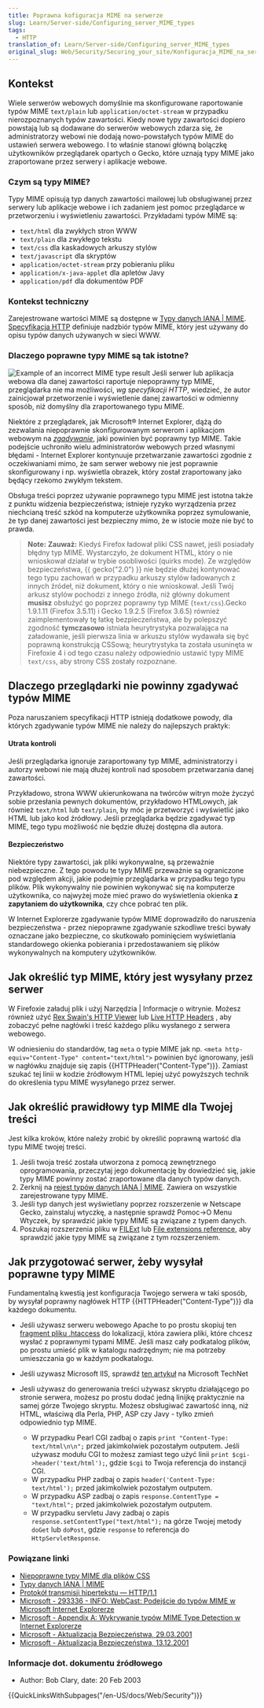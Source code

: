 ```yaml
---
title: Poprawna kofiguracja MIME na serwerze
slug: Learn/Server-side/Configuring_server_MIME_types
tags:
  - HTTP
translation_of: Learn/Server-side/Configuring_server_MIME_types
original_slug: Web/Security/Securing_your_site/Konfiguracja_MIME_na_serwerze
---
```

## Kontekst

Wiele serwerów webowych domyślnie ma skonfigurowane raportowanie typów MIME `text/plain` lub `application/octet-stream` w przypadku nierozpoznanych typów zawartości. Kiedy nowe typy zawartości dopiero powstają lub są dodawane do serwerów webowych zdarza się, że administratorzy webowi nie dodają nowo-powstałych typów MIME do ustawień serwera webowego. I to właśnie stanowi główną bolączkę użytkowników przeglądarek opartych o Gecko, które uznają typy MIME jako zraportowane przez serwery i aplikacje webowe.

### Czym są typy MIME?

Typy MIME opisują typ danych zawartości mailowej lub obsługiwanej przez serwery lub aplikacje webowe i ich zadaniem jest pomoc przeglądarce w przetworzeniu i wyświetleniu zawartości. Przykładami typów MIME są:

- `text/html` dla zwykłych stron WWW
- `text/plain` dla zwykłego tekstu
- `text/css` dla kaskadowych arkuszy stylów
- `text/javascript` dla skryptów
- `application/octet-stream` przy pobieraniu pliku
- `application/x-java-applet` dla apletów Javy
- `application/pdf` dla dokumentów PDF

### Kontekst techniczny

Zarejestrowane wartości MIME są dostępne w [Typy danych IANA | MIME](http://www.iana.org/assignments/media-types/index.html). [Specyfikacja HTTP](http://www.w3.org/Protocols/HTTP/1.1/spec.html) definiuje nadzbiór typów MIME, który jest używany do opisu typów danych używanych w sieci WWW.

### Dlaczego poprawne typy MIME są tak istotne?

![Example of an incorrect MIME type result](/@api/deki/files/729/=Incorrect-mime-screen.jpg) Jeśli serwer lub aplikacja webowa dla danej zawartości raportuje niepoprawny typ MIME, przeglądarka nie ma możliwości, _wg specyfikacji HTTP_, wiedzieć, że autor zainicjował przetworzenie i wyświetlenie danej zawartości w odmienny sposób, niż domyślny dla zraportowanego typu MIME.

Niektóre z przeglądarek, jak Microsoft® Internet Explorer, dążą do zezwalania niepoprawnie skonfigurowanym serwerom i aplikacjom webowym na _[zgadywanie](http://support.microsoft.com/default.aspx?sd=msdn&scid=kb;en-us;293336)_, jaki powinien być poprawny typ MIME. Takie podejście uchroniło wielu administratorów webowych przed własnymi błędami - Internet Explorer kontynuuje przetwarzanie zawartości zgodnie z oczekiwaniami mimo, że sam serwer webowy nie jest poprawnie skonfigurowany i np. wyświetla obrazek, który został zraportowany jako będący rzekomo zwykłym tekstem.

Obsługa treści poprzez używanie poprawnego typu MIME jest istotna także z punktu widzenia bezpieczeństwa; istnieje ryzyko wyrządzenia przez niechcianą treść szkód na komputerze użytkownika poprzez symulowanie, że typ danej zawartości jest bezpieczny mimo, że w istocie może nie być to prawda.

> **Note:** **Zauważ:** Kiedyś Firefox ładował pliki CSS nawet, jeśli posiadały błędny typ MIME. Wystarczyło, że dokument HTML, który o nie wnioskował działał w trybie osobliwości (quirks mode). Ze względów bezpieczeństwa, {{ gecko("2.0") }} nie będzie dłużej kontynować tego typu zachowań w przypadku arkuszy stylów ładowanych z innych źródeł, niż dokument, który o nie wnioskował. Jeśli Twój arkusz stylów pochodzi z innego źródła, niż główny dokument **musisz** obsłużyć go poprzez poprawny typ MIME (`text/css`).Gecko 1.9.1.11 (Firefox 3.5.11) i Gecko 1.9.2.5 (Firefox 3.6.5) również zaimplementowały tę łatkę bezpieczeństwa, ale by polepszyć zgodność **tymczasowo** istniała heurytrystyka pozwalająca na załadowanie, jeśli pierwsza linia w arkuszu stylów wydawała się być poprawną konstrukcją CSSową; heurytrystyka ta została usuninęta w Firefoxie 4 i od tego czasu należy odpowiednio ustawić typy MIME `text/css`, aby strony CSS zostały rozpoznane.

## Dlaczego przeglądarki nie powinny zgadywać typów MIME

Poza naruszaniem specyfikacji HTTP istnieją dodatkowe powody, dla których zgadywanie typów MIME nie należy do najlepszych praktyk:

#### Utrata kontroli

Jeśli przeglądarka ignoruje zaraportowany typ MIME, administratorzy i autorzy webowi nie mają dłużej kontroli nad sposobem przetwarzania danej zawartości.

Przykładowo, strona WWW ukierunkowana na twórców witryn może życzyć sobie przesłania pewnych dokumentów, przykładowo HTMLowych, jak również `text/html` lub `text/plain`, by móc je przetworzyć i wyświetlić jako HTML lub jako kod źródłowy. Jeśli przeglądarka będzie zgadywać typ MIME, tego typu możliwość nie będzie dłużej dostępna dla autora.

#### Bezpieczeństwo

Niektóre typy zawartości, jak pliki wykonywalne, są przeważnie niebezpieczne. Z tego powodu te typy MIME przeważnie są ograniczone pod względem akcji, jakie podejmie przeglądarka w przypadku tego typu plików. Plik wykonywalny nie powinien wykonywać się na komputerze użytkownika, co najwyżej może mieć prawo do wyświetlenia okienka **z zapytaniem do użytkownika**, czy chce pobrać ten plik.

W Internet Explorerze zgadywanie typów MIME doprowadziło do naruszenia bezpieczeństwa - przez niepoprawne zgadywanie szkodliwe treści bywały oznaczane jako bezpieczne, co skutkowało pominięciem wyświetlania standardowego okienka pobierania i przedostawaniem się plików wykonywalnych na komputery użytkowników.

## Jak określić typ MIME, który jest wysyłany przez serwer

W Firefoxie załaduj plik i użyj Narzędzia | Informacje o witrynie. Możesz również użyć [Rex Swain's HTTP Viewer](http://www.rexswain.com/httpview.html) lub [Live HTTP Headers](http://livehttpheaders.mozdev.org/) , aby zobaczyć pełne nagłówki i treść każdego pliku wysłanego z serwera webowego.

W odniesieniu do standardów, tag `meta` o typie MIME jak np. `<meta http-equiv="Content-Type" content="text/html">` powinien być ignorowany, jeśli w nagłówku znajduje się zapis {{HTTPHeader("Content-Type")}}. Zamiast szukać tej linii w kodzie źródłowym HTML lepiej użyć powyższych technik do określenia typu MIME wysyłanego przez serwer.

## Jak określić prawidłowy typ MIME dla Twojej treści

Jest kilka kroków, które należy zrobić by określić poprawną wartość dla typu MIME twojej treści.

1.  Jeśli twoja treść została utworzona z pomocą zewnętrznego oprogramowania, przeczytaj jego dokumentację by dowiedzieć się, jakie typy MIME powinny zostać zraportowane dla danych typów danych.
2.  Zerknij na [rejest typów danych IANA | MIME](http://www.iana.org/assignments/media-types/index.html). Zawiera on wszystkie zarejestrowane typy MIME.
3.  Jeśli typ danych jest wyświetlany poprzez rozszerzenie w Netscape Gecko, zainstaluj wtyczkę, a następnie sprawdź Pomoc->O Menu Wtyczek, by sprawdzić jakie typy MIME są związane z typem danych.
4.  Poszukaj rozszerzenia pliku w [FILExt](http://filext.com/) lub [File extensions reference](http://www.file-extensions.org/), aby sprawdzić jakie typy MIME są związane z tym rozszerzeniem.

## Jak przygotować serwer, żeby wysyłał poprawne typy MIME

Fundamentalną kwestią jest konfiguracja Twojego serwera w taki sposób, by wysyłał poprawny nagłówek HTTP {{HTTPHeader("Content-Type")}} dla każdego dokumentu.

- Jeśli używasz serweru webowego Apache to po prostu skopiuj ten [fragment pliku .htaccess](/en/Sample_.htaccess_file "en/Sample_.htaccess_file") do lokalizacji, która zawiera pliki, które chcesz wysłać z poprawnymi typami MIME. Jeśli masz cały podkatalog plików, po prostu umieść plik w katalogu nadrzędnym; nie ma potrzeby umieszczania go w każdym podkatalogu.
- Jeśli uzywasz Microsoft IIS, sprawdź [ten artykuł](http://technet2.microsoft.com/windowsserver/en/library/ec84d61e-3e24-4de0-b35a-d41eb662fefb1033.mspx) na Microsoft TechNet
- Jesli używasz do generowania treści używasz skryptu działającego po stronie serwera, możesz po prostu dodać jedną linijkę praktycznie na samej górze Twojego skryptu. Możesz obsługiwać zawartość inną, niż HTML, właściwą dla Perla, PHP, ASP czy Javy - tylko zmień odpowiednio typ MIME.

  - W przypadku Pearl CGI zadbaj o zapis `print "Content-Type: text/html\n\n";` przed jakimkolwiek pozostałym outputem. Jeśli używasz modułu CGI to możesz zamiast tego użyć linii `print $cgi->header('text/html');`, gdzie `$cgi` to Twoja referencja do instancji CGI.
  - W przypadku PHP zadbaj o zapis `header('Content-Type: text/html');` przed jakimkolwiek pozostałym outputem.
  - W przypadku ASP zadbaj o zapis `response.ContentType = "text/html";` przed jakimkolwiek pozostałym outputem.
  - W przypadku servletu Javy zadbaj o zapis `response.setContentType("text/html");` na górze Twojej metody `doGet` lub `doPost`, gdzie `response` to referencja do `HttpServletResponse`.

### Powiązane linki

- [Niepoprawne typy MIME dla plików CSS](/en/Incorrect_MIME_Type_for_CSS_Files "en/Incorrect_MIME_Type_for_CSS_Files")
- [Typy danych IANA | MIME](http://www.iana.org/assignments/media-types/index.html)
- [Protokół transmisji hipertekstu — HTTP/1.1](http://www.w3.org/Protocols/HTTP/1.1/spec.html)
- [Microsoft - 293336 - INFO: WebCast: Podejście do typów MIME w Microsoft Internet Explorerze](http://support.microsoft.com/default.aspx?sd=msdn&scid=kb;en-us;293336)
- [Microsoft - Appendix A: Wykrywanie typów MIME Type Detection w Internet Explorerze](http://msdn.microsoft.com/workshop/networking/moniker/overview/appendix_a.asp)
- [Microsoft - Aktualizacja Bezpieczeństwa, 29.03.2001](http://www.microsoft.com/windows/ie/downloads/critical/q290108/)
- [Microsoft - Aktualizacja Bezpieczeństwa, 13.12.2001](http://www.microsoft.com/windows/ie/downloads/critical/Q313675/)

### Informacje dot. dokumentu źródłowego

- Author: Bob Clary, date: 20 Feb 2003

{{QuickLinksWithSubpages("/en-US/docs/Web/Security")}}
